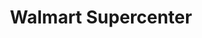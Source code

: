 ---
title: "Walmart Supercenter"
url: /anchorage/walmart-supercenter-debarr-road/
shop: supermarket
---